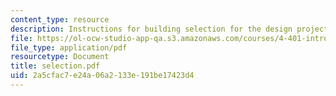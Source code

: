 ```yaml
---
content_type: resource
description: Instructions for building selection for the design project.
file: https://ol-ocw-studio-app-qa.s3.amazonaws.com/courses/4-401-introduction-to-building-technology-spring-2006/2a5cfac7e24a06a2133e191be17423d4_selection.pdf
file_type: application/pdf
resourcetype: Document
title: selection.pdf
uid: 2a5cfac7-e24a-06a2-133e-191be17423d4
---
```

